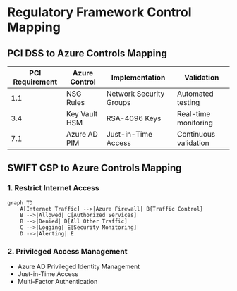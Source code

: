 # Regulatory Framework Control Mapping

## PCI DSS to Azure Controls Mapping

| PCI Requirement | Azure Control | Implementation | Validation |
|----------------|---------------|----------------|------------|
| 1.1 | NSG Rules | Network Security Groups | Automated testing |
| 3.4 | Key Vault HSM | RSA-4096 Keys | Real-time monitoring |
| 7.1 | Azure AD PIM | Just-in-Time Access | Continuous validation |

## SWIFT CSP to Azure Controls Mapping

### 1. Restrict Internet Access
```mermaid
graph TD
    A[Internet Traffic] -->|Azure Firewall| B{Traffic Control}
    B -->|Allowed| C[Authorized Services]
    B -->|Denied| D[All Other Traffic]
    C -->|Logging| E[Security Monitoring]
    D -->|Alerting| E
```

### 2. Privileged Access Management
- Azure AD Privileged Identity Management
- Just-in-Time Access
- Multi-Factor Authentication
